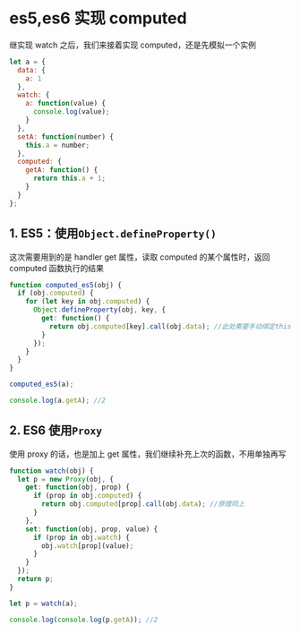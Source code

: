 # es5,es6 实现 computed

继实现 watch 之后，我们来接着实现 computed，还是先模拟一个实例

```js
let a = {
  data: {
    a: 1
  },
  watch: {
    a: function(value) {
      console.log(value);
    }
  },
  setA: function(number) {
    this.a = number;
  },
  computed: {
    getA: function() {
      return this.a + 1;
    }
  }
};
```

## 1. ES5：使用`Object.defineProperty()`

这次需要用到的是 handler get 属性，读取 computed 的某个属性时，返回 computed 函数执行的结果

```js
function computed_es5(obj) {
  if (obj.computed) {
    for (let key in obj.computed) {
      Object.defineProperty(obj, key, {
        get: function() {
          return obj.computed[key].call(obj.data); //此处需要手动绑定this为obj.data，否则计算属性中this不正确
        }
      });
    }
  }
}

computed_es5(a);

console.log(a.getA); //2
```

## 2. ES6 使用`Proxy`

使用 proxy 的话，也是加上 get 属性，我们继续补充上次的函数，不用单独再写

```js
function watch(obj) {
  let p = new Proxy(obj, {
    get: function(obj, prop) {
      if (prop in obj.computed) {
        return obj.computed[prop].call(obj.data); //原理同上
      }
    },
    set: function(obj, prop, value) {
      if (prop in obj.watch) {
        obj.watch[prop](value);
      }
    }
  });
  return p;
}

let p = watch(a);

console.log(console.log(p.getA)); //2
```
